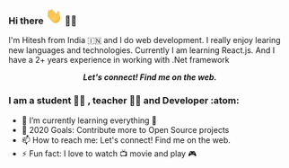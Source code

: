 ### Hi there <img src="https://raw.githubusercontent.com/ABSphreak/ABSphreak/master/gifs/Hi.gif" width="30px"> :man_technologist: 

I'm Hitesh from India :india: and I do web development. I really enjoy learing new languages and technologies. Currently I am learning React.js. And I have a 2+ years experience in working with .Net framework

<p align="center">
  <b><i>Let's connect! Find me on the web.</i></b>

### I am a student :student: , teacher :man_teacher: and Developer :atom:

- 🌱 I’m currently learning everything 🤣
- 🥅 2020 Goals: Contribute more to Open Source projects
- 📫 How to reach me: Let's connect! Find me on the web.
- ⚡ Fun fact: I love to watch  :tv: movie and play :video_game:
<p align="center">

</p>


<!--
**hiteshbhavsar/hiteshbhavsar** is a ✨ _special_ ✨ repository because its `README.md` (this file) appears on your GitHub profile.

Here are some ideas to get you started:

- 🔭 I’m currently working on ...
- 🌱 I’m currently learning ...
- 👯 I’m looking to collaborate on ...
- 🤔 I’m looking for help with ...
- 💬 Ask me about ...
- 📫 How to reach me: ...
- 😄 Pronouns: ...
- ⚡ Fun fact: ...
-->
